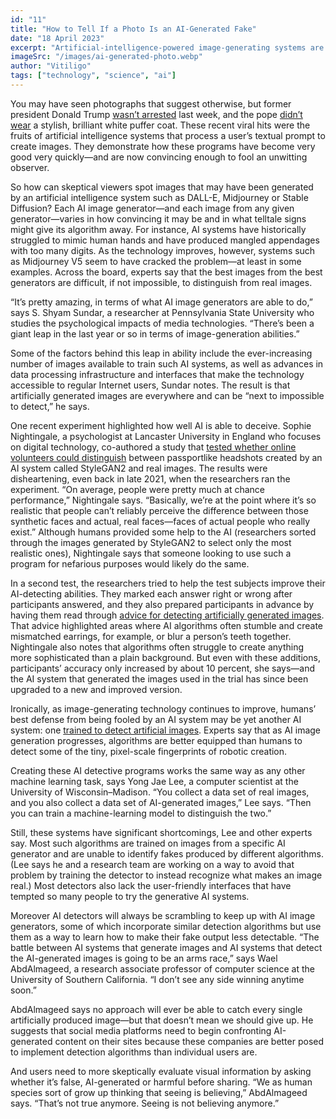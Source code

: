 ```yaml
---
id: "11"
title: "How to Tell If a Photo Is an AI-Generated Fake"
date: "18 April 2023"
excerpt: "Artificial-intelligence-powered image-generating systems are making fake photographs so hard to detect that we need AI to catch them"
imageSrc: "/images/ai-generated-photo.webp"
author: "Vitiligo"
tags: ["technology", "science", "ai"]
---
```


You may have seen photographs that suggest otherwise, but former president Donald Trump [wasn’t arrested](https://apnews.com/article/fact-check-trump-NYPD-stormy-daniels-539393517762) last week, and the pope [didn’t wear](https://www.buzzfeednews.com/article/chrisstokelwalker/pope-puffy-jacket-ai-midjourney-image-creator-interview) a stylish, brilliant white puffer coat. These recent viral hits were the fruits of artificial intelligence systems that process a user’s textual prompt to create images. They demonstrate how these programs have become very good very quickly—and are now convincing enough to fool an unwitting observer.

So how can skeptical viewers spot images that may have been generated by an artificial intelligence system such as DALL-E, Midjourney or Stable Diffusion? Each AI image generator—and each image from any given generator—varies in how convincing it may be and in what telltale signs might give its algorithm away. For instance, AI systems have historically struggled to mimic human hands and have produced mangled appendages with too many digits. As the technology improves, however, systems such as Midjourney V5 seem to have cracked the problem—at least in some examples. Across the board, experts say that the best images from the best generators are difficult, if not impossible, to distinguish from real images.

“It’s pretty amazing, in terms of what AI image generators are able to do,” says S. Shyam Sundar, a researcher at Pennsylvania State University who studies the psychological impacts of media technologies. “There’s been a giant leap in the last year or so in terms of image-generation abilities.”

Some of the factors behind this leap in ability include the ever-increasing number of images available to train such AI systems, as well as advances in data processing infrastructure and interfaces that make the technology accessible to regular Internet users, Sundar notes. The result is that artificially generated images are everywhere and can be “next to impossible to detect,” he says.

One recent experiment highlighted how well AI is able to deceive. Sophie Nightingale, a psychologist at Lancaster University in England who focuses on digital technology, co-authored a study that [tested whether online volunteers could distinguish](https://www.pnas.org/doi/full/10.1073/pnas.2120481119) between passportlike headshots created by an AI system called StyleGAN2 and real images. The results were disheartening, even back in late 2021, when the researchers ran the experiment. “On average, people were pretty much at chance performance,” Nightingale says. “Basically, we’re at the point where it’s so realistic that people can’t reliably perceive the difference between those synthetic faces and actual, real faces—faces of actual people who really exist.” Although humans provided some help to the AI (researchers sorted through the images generated by StyleGAN2 to select only the most realistic ones), Nightingale says that someone looking to use such a program for nefarious purposes would likely do the same.

In a second test, the researchers tried to help the test subjects improve their AI-detecting abilities. They marked each answer right or wrong after participants answered, and they also prepared participants in advance by having them read through [advice for detecting artificially generated images](https://www.nytimes.com/interactive/2020/11/21/science/artificial-intelligence-fake-people-faces.html). That advice highlighted areas where AI algorithms often stumble and create mismatched earrings, for example, or blur a person’s teeth together. Nightingale also notes that algorithms often struggle to create anything more sophisticated than a plain background. But even with these additions, participants’ accuracy only increased by about 10 percent, she says—and the AI system that generated the images used in the trial has since been upgraded to a new and improved version.

Ironically, as image-generating technology continues to improve, humans’ best defense from being fooled by an AI system may be yet another AI system: one [trained to detect artificial images](https://huggingface.co/spaces/umm-maybe/AI-image-detector). Experts say that as AI image generation progresses, algorithms are better equipped than humans to detect some of the tiny, pixel-scale fingerprints of robotic creation.

Creating these AI detective programs works the same way as any other machine learning task, says Yong Jae Lee, a computer scientist at the University of Wisconsin–Madison. “You collect a data set of real images, and you also collect a data set of AI-generated images,” Lee says. “Then you can train a machine-learning model to distinguish the two.”

Still, these systems have significant shortcomings, Lee and other experts say. Most such algorithms are trained on images from a specific AI generator and are unable to identify fakes produced by different algorithms. (Lee says he and a research team are working on a way to avoid that problem by training the detector to instead recognize what makes an image real.) Most detectors also lack the user-friendly interfaces that have tempted so many people to try the generative AI systems.

Moreover AI detectors will always be scrambling to keep up with AI image generators, some of which incorporate similar detection algorithms but use them as a way to learn how to make their fake output less detectable. “The battle between AI systems that generate images and AI systems that detect the AI-generated images is going to be an arms race,” says Wael AbdAlmageed, a research associate professor of computer science at the University of Southern California. “I don’t see any side winning anytime soon.”

AbdAlmageed says no approach will ever be able to catch every single artificially produced image—but that doesn’t mean we should give up. He suggests that social media platforms need to begin confronting AI-generated content on their sites because these companies are better posed to implement detection algorithms than individual users are.

And users need to more skeptically evaluate visual information by asking whether it’s false, AI-generated or harmful before sharing. “We as human species sort of grow up thinking that seeing is believing,” AbdAlmageed says. “That’s not true anymore. Seeing is not believing anymore.”
